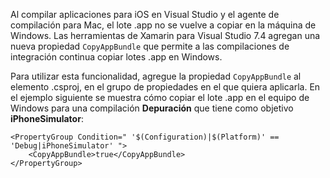 
Al compilar aplicaciones para iOS en Visual Studio y el agente de compilación para Mac, el lote .app no se vuelve a copiar en la máquina de Windows. Las herramientas de Xamarin para Visual Studio 7.4 agregan una nueva propiedad `CopyAppBundle` que permite a las compilaciones de integración continua copiar lotes .app en Windows.

Para utilizar esta funcionalidad, agregue la propiedad `CopyAppBundle` al elemento .csproj, en el grupo de propiedades en el que quiera aplicarla. En el ejemplo siguiente se muestra cómo copiar el lote .app en el equipo de Windows para una compilación **Depuración** que tiene como objetivo **iPhoneSimulator**:

    <PropertyGroup Condition=" '$(Configuration)|$(Platform)' == 'Debug|iPhoneSimulator' ">
        <CopyAppBundle>true</CopyAppBundle>
    </PropertyGroup>

